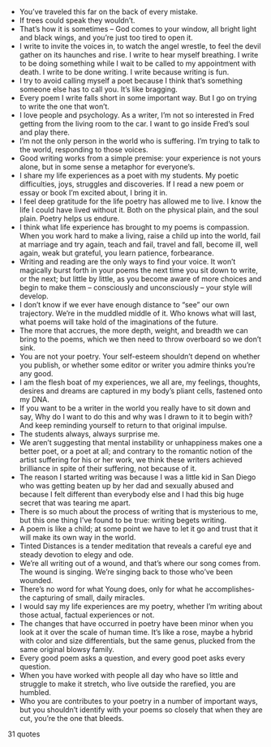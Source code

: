 - You’ve traveled this far on the back of every mistake.
 - If trees could speak they wouldn’t.
 - That’s how it is sometimes – God comes to your window, all bright light and black wings, and you’re just too tired to open it.
 - I write to invite the voices in, to watch the angel wrestle, to feel the devil gather on its haunches and rise. I write to hear myself breathing. I write to be doing something while I wait to be called to my appointment with death. I write to be done writing. I write because writing is fun.
 - I try to avoid calling myself a poet because I think that’s something someone else has to call you. It’s like bragging.
 - Every poem I write falls short in some important way. But I go on trying to write the one that won’t.
 - I love people and psychology. As a writer, I’m not so interested in Fred getting from the living room to the car. I want to go inside Fred’s soul and play there.
 - I’m not the only person in the world who is suffering. I’m trying to talk to the world, responding to those voices.
 - Good writing works from a simple premise: your experience is not yours alone, but in some sense a metaphor for everyone’s.
 - I share my life experiences as a poet with my students. My poetic difficulties, joys, struggles and discoveries. If I read a new poem or essay or book I’m excited about, I bring it in.
 - I feel deep gratitude for the life poetry has allowed me to live. I know the life I could have lived without it. Both on the physical plain, and the soul plain. Poetry helps us endure.
 - I think what life experience has brought to my poems is compassion. When you work hard to make a living, raise a child up into the world, fail at marriage and try again, teach and fail, travel and fall, become ill, well again, weak but grateful, you learn patience, forbearance.
 - Writing and reading are the only ways to find your voice. It won’t magically burst forth in your poems the next time you sit down to write, or the next; but little by little, as you become aware of more choices and begin to make them – consciously and unconsciously – your style will develop.
 - I don’t know if we ever have enough distance to “see” our own trajectory. We’re in the muddled middle of it. Who knows what will last, what poems will take hold of the imaginations of the future.
 - The more that accrues, the more depth, weight, and breadth we can bring to the poems, which we then need to throw overboard so we don’t sink.
 - You are not your poetry. Your self-esteem shouldn’t depend on whether you publish, or whether some editor or writer you admire thinks you’re any good.
 - I am the flesh boat of my experiences, we all are, my feelings, thoughts, desires and dreams are captured in my body’s pliant cells, fastened onto my DNA.
 - If you want to be a writer in the world you really have to sit down and say, Why do I want to do this and why was I drawn to it to begin with? And keep reminding yourself to return to that original impulse.
 - The students always, always surprise me.
 - We aren’t suggesting that mental instability or unhappiness makes one a better poet, or a poet at all; and contrary to the romantic notion of the artist suffering for his or her work, we think these writers achieved brilliance in spite of their suffering, not because of it.
 - The reason I started writing was because I was a little kid in San Diego who was getting beaten up by her dad and sexually abused and because I felt different than everybody else and I had this big huge secret that was tearing me apart.
 - There is so much about the process of writing that is mysterious to me, but this one thing I’ve found to be true: writing begets writing.
 - A poem is like a child; at some point we have to let it go and trust that it will make its own way in the world.
 - Tinted Distances is a tender meditation that reveals a careful eye and steady devotion to elegy and ode.
 - We’re all writing out of a wound, and that’s where our song comes from. The wound is singing. We’re singing back to those who’ve been wounded.
 - There’s no word for what Young does, only for what he accomplishes-the capturing of small, daily miracles.
 - I would say my life experiences are my poetry, whether I’m writing about those actual, factual experiences or not.
 - The changes that have occurred in poetry have been minor when you look at it over the scale of human time. It’s like a rose, maybe a hybrid with color and size differentials, but the same genus, plucked from the same original blowsy family.
 - Every good poem asks a question, and every good poet asks every question.
 - When you have worked with people all day who have so little and struggle to make it stretch, who live outside the rarefied, you are humbled.
 - Who you are contributes to your poetry in a number of important ways, but you shouldn’t identify with your poems so closely that when they are cut, you’re the one that bleeds.

31 quotes